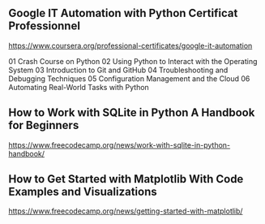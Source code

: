 
## Google IT Automation with Python Certificat Professionnel
https://www.coursera.org/professional-certificates/google-it-automation

01 Crash Course on Python
02 Using Python to Interact with the Operating System
03 Introduction to Git and GitHub
04 Troubleshooting and Debugging Techniques
05 Configuration Management and the Cloud
06 Automating Real-World Tasks with Python

## How to Work with SQLite in Python A Handbook for Beginners
https://www.freecodecamp.org/news/work-with-sqlite-in-python-handbook/

## How to Get Started with Matplotlib With Code Examples and Visualizations
https://www.freecodecamp.org/news/getting-started-with-matplotlib/
